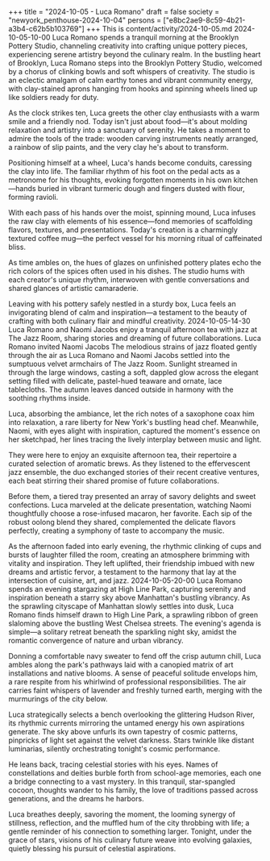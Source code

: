 +++
title = "2024-10-05 - Luca Romano"
draft = false
society = "newyork_penthouse-2024-10-04"
persons = ["e8bc2ae9-8c59-4b21-a3b4-c62b5b103769"]
+++
This is content/activity/2024-10-05.md
2024-10-05-10-00
Luca Romano spends a tranquil morning at the Brooklyn Pottery Studio, channeling creativity into crafting unique pottery pieces, experiencing serene artistry beyond the culinary realm.
In the bustling heart of Brooklyn, Luca Romano steps into the Brooklyn Pottery Studio, welcomed by a chorus of clinking bowls and soft whispers of creativity. The studio is an eclectic amalgam of calm earthy tones and vibrant community energy, with clay-stained aprons hanging from hooks and spinning wheels lined up like soldiers ready for duty.

As the clock strikes ten, Luca greets the other clay enthusiasts with a warm smile and a friendly nod. Today isn't just about food—it's about molding relaxation and artistry into a sanctuary of serenity. He takes a moment to admire the tools of the trade: wooden carving instruments neatly arranged, a rainbow of slip paints, and the very clay he's about to transform.

Positioning himself at a wheel, Luca's hands become conduits, caressing the clay into life. The familiar rhythm of his foot on the pedal acts as a metronome for his thoughts, evoking forgotten moments in his own kitchen—hands buried in vibrant turmeric dough and fingers dusted with flour, forming ravioli.

With each pass of his hands over the moist, spinning mound, Luca infuses the raw clay with elements of his essence—fond memories of scaffolding flavors, textures, and presentations. Today's creation is a charmingly textured coffee mug—the perfect vessel for his morning ritual of caffeinated bliss.

As time ambles on, the hues of glazes on unfinished pottery plates echo the rich colors of the spices often used in his dishes. The studio hums with each creator's unique rhythm, interwoven with gentle conversations and shared glances of artistic camaraderie.

Leaving with his pottery safely nestled in a sturdy box, Luca feels an invigorating blend of calm and inspiration—a testament to the beauty of crafting with both culinary flair and mindful creativity.
2024-10-05-14-30
Luca Romano and Naomi Jacobs enjoy a tranquil afternoon tea with jazz at The Jazz Room, sharing stories and dreaming of future collaborations.
Luca Romano invited Naomi Jacobs
The melodious strains of jazz floated gently through the air as Luca Romano and Naomi Jacobs settled into the sumptuous velvet armchairs of The Jazz Room. Sunlight streamed in through the large windows, casting a soft, dappled glow across the elegant setting filled with delicate, pastel-hued teaware and ornate, lace tablecloths. The autumn leaves danced outside in harmony with the soothing rhythms inside.

Luca, absorbing the ambiance, let the rich notes of a saxophone coax him into relaxation, a rare liberty for New York's bustling head chef. Meanwhile, Naomi, with eyes alight with inspiration, captured the moment's essence on her sketchpad, her lines tracing the lively interplay between music and light.

They were here to enjoy an exquisite afternoon tea, their repertoire a curated selection of aromatic brews. As they listened to the effervescent jazz ensemble, the duo exchanged stories of their recent creative ventures, each beat stirring their shared promise of future collaborations.

Before them, a tiered tray presented an array of savory delights and sweet confections. Luca marveled at the delicate presentation, watching Naomi thoughtfully choose a rose-infused macaron, her favorite. Each sip of the robust oolong blend they shared, complemented the delicate flavors perfectly, creating a symphony of taste to accompany the music.

As the afternoon faded into early evening, the rhythmic clinking of cups and bursts of laughter filled the room, creating an atmosphere brimming with vitality and inspiration. They left uplifted, their friendship imbued with new dreams and artistic fervor, a testament to the harmony that lay at the intersection of cuisine, art, and jazz.
2024-10-05-20-00
Luca Romano spends an evening stargazing at High Line Park, capturing serenity and inspiration beneath a starry sky above Manhattan's bustling vibrancy.
As the sprawling cityscape of Manhattan slowly settles into dusk, Luca Romano finds himself drawn to High Line Park, a sprawling ribbon of green slaloming above the bustling West Chelsea streets. The evening's agenda is simple—a solitary retreat beneath the sparkling night sky, amidst the romantic convergence of nature and urban vibrancy.

Donning a comfortable navy sweater to fend off the crisp autumn chill, Luca ambles along the park's pathways laid with a canopied matrix of art installations and native blooms. A sense of peaceful solitude envelops him, a rare respite from his whirlwind of professional responsibilities. The air carries faint whispers of lavender and freshly turned earth, merging with the murmurings of the city below.

Luca strategically selects a bench overlooking the glittering Hudson River, its rhythmic currents mirroring the untamed energy his own aspirations generate. The sky above unfurls its own tapestry of cosmic patterns, pinpricks of light set against the velvet darkness. Stars twinkle like distant luminarias, silently orchestrating tonight's cosmic performance.

He leans back, tracing celestial stories with his eyes. Names of constellations and deities burble forth from school-age memories, each one a bridge connecting to a vast mystery. In this tranquil, star-spangled cocoon, thoughts wander to his family, the love of traditions passed across generations, and the dreams he harbors.

Luca breathes deeply, savoring the moment, the looming synergy of stillness, reflection, and the muffled hum of the city throbbing with life; a gentle reminder of his connection to something larger. Tonight, under the grace of stars, visions of his culinary future weave into evolving galaxies, quietly blessing his pursuit of celestial aspirations.
